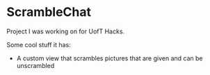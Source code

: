 # ScrambleChat

Project I was working on for UofT Hacks. 

Some cool stuff it has:
 - A custom view that scrambles pictures that are given and can be unscrambled
